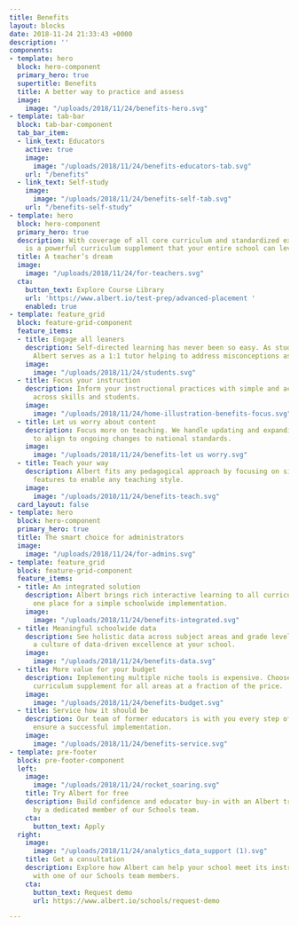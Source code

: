 ```yaml
---
title: Benefits
layout: blocks
date: 2018-11-24 21:33:43 +0000
description: ''
components:
- template: hero
  block: hero-component
  primary_hero: true
  supertitle: Benefits
  title: A better way to practice and assess
  image:
    image: "/uploads/2018/11/24/benefits-hero.svg"
- template: tab-bar
  block: tab-bar-component
  tab_bar_item:
  - link_text: Educators
    active: true
    image:
      image: "/uploads/2018/11/24/benefits-educators-tab.svg"
    url: "/benefits"
  - link_text: Self-study
    image:
      image: "/uploads/2018/11/24/benefits-self-tab.svg"
    url: "/benefits-self-study"
- template: hero
  block: hero-component
  primary_hero: true
  description: With coverage of all core curriculum and standardized exams, Albert
    is a powerful curriculum supplement that your entire school can leverage.<br>
  title: A teacher’s dream
  image:
    image: "/uploads/2018/11/24/for-teachers.svg"
  cta:
    button_text: Explore Course Library
    url: 'https://www.albert.io/test-prep/advanced-placement '
    enabled: true
- template: feature_grid
  block: feature-grid-component
  feature_items:
  - title: Engage all leaners
    description: Self-directed learning has never been so easy. As students practice,
      Albert serves as a 1:1 tutor helping to address misconceptions as they happen.
    image:
      image: "/uploads/2018/11/24/students.svg"
  - title: Focus your instruction
    description: Inform your instructional practices with simple and actionable data
      across skills and students.
    image:
      image: "/uploads/2018/11/24/home-illustration-benefits-focus.svg"
  - title: Let us worry about content
    description: Focus more on teaching. We handle updating and expanding content
      to align to ongoing changes to national standards.
    image:
      image: "/uploads/2018/11/24/benefits-let us worry.svg"
  - title: Teach your way
    description: Albert fits any pedagogical approach by focusing on simple and flexible
      features to enable any teaching style.
    image:
      image: "/uploads/2018/11/24/benefits-teach.svg"
  card_layout: false
- template: hero
  block: hero-component
  primary_hero: true
  title: The smart choice for administrators
  image:
    image: "/uploads/2018/11/24/for-admins.svg"
- template: feature_grid
  block: feature-grid-component
  feature_items:
  - title: An integrated solution
    description: Albert brings rich interactive learning to all curriculum areas in
      one place for a simple schoolwide implementation.
    image:
      image: "/uploads/2018/11/24/benefits-integrated.svg"
  - title: Meaningful schoolwide data
    description: See holistic data across subject areas and grade levels to cultivate
      a culture of data-driven excellence at your school.
    image:
      image: "/uploads/2018/11/24/benefits-data.svg"
  - title: More value for your budget
    description: Implementing multiple niche tools is expensive. Choose an innovative
      curriculum supplement for all areas at a fraction of the price.
    image:
      image: "/uploads/2018/11/24/benefits-budget.svg"
  - title: Service how it should be
    description: Our team of former educators is with you every step of the way to
      ensure a successful implementation.
    image:
      image: "/uploads/2018/11/24/benefits-service.svg"
- template: pre-footer
  block: pre-footer-component
  left:
    image:
      image: "/uploads/2018/11/24/rocket_soaring.svg"
    title: Try Albert for free
    description: Build confidence and educator buy-in with an Albert trial supported
      by a dedicated member of our Schools team.
    cta:
      button_text: Apply
  right:
    image:
      image: "/uploads/2018/11/24/analytics_data_support (1).svg"
    title: Get a consultation
    description: Explore how Albert can help your school meet its instructional goals
      with one of our Schools team members.
    cta:
      button_text: Request demo
      url: https://www.albert.io/schools/request-demo

---
```

